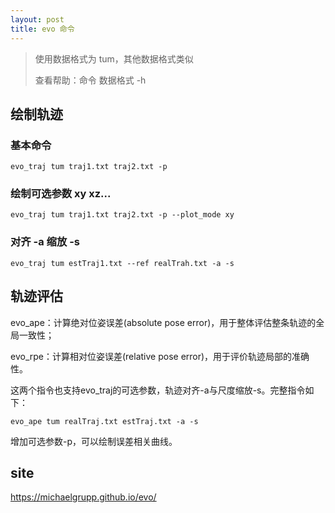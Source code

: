 ```yaml
---
layout: post
title: evo 命令
---
```


> 使用数据格式为 tum，其他数据格式类似
>
> 查看帮助：命令 数据格式 -h

## 绘制轨迹

### 基本命令

```
evo_traj tum traj1.txt traj2.txt -p
```

### 绘制可选参数 xy xz...

```
evo_traj tum traj1.txt traj2.txt -p --plot_mode xy
```

### 对齐 -a 缩放 -s

```
evo_traj tum estTraj1.txt --ref realTrah.txt -a -s
```

## 轨迹评估

evo_ape：计算绝对位姿误差(absolute pose error)，用于整体评估整条轨迹的全局一致性；

evo_rpe：计算相对位姿误差(relative pose error)，用于评价轨迹局部的准确性。

这两个指令也支持evo_traj的可选参数，轨迹对齐-a与尺度缩放-s。完整指令如下：

```
evo_ape tum realTraj.txt estTraj.txt -a -s
```

增加可选参数-p，可以绘制误差相关曲线。

## site

https://michaelgrupp.github.io/evo/
